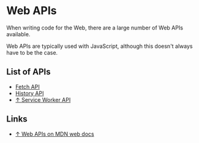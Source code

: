 # Web APIs

When writing code for the Web, there are a large number of Web APIs available.

Web APIs are typically used with JavaScript, although this doesn't always have to be the case.

## List of APIs

- [Fetch API](fetch.md)
- [History API](history.md)
- [↑ Service Worker API](https://developer.mozilla.org/en-US/docs/Web/API/Service_Worker_API)

## Links

- [↑ Web APIs on MDN web docs](https://developer.mozilla.org/en-US/docs/Web/API)
